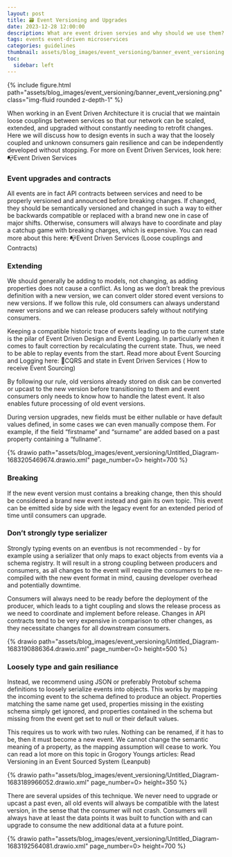 ```yaml
---
layout: post
title: 🗃️ Event Versioning and Upgrades
date: 2023-12-28 12:00:00
description: What are event driven servies and why should we use them?
tags: events event-driven microservices
categories: guidelines
thumbnail: assets/blog_images/event_versioning/banner_event_versioning.png
toc:
  sidebar: left
---
```


{% include figure.html path="assets/blog_images/event_versioning/banner_event_versioning.png" class="img-fluid rounded z-depth-1" %}

When working in an Event Driven Architecture it is crucial that we maintain loose couplings between services so that our network can be scaled, extended, and upgraded without constantly needing to retrofit changes. Here we will discuss how to design events in such a way that the loosely coupled and unknown consumers gain resilience and can be independently developed without stopping. For more on Event Driven Services, look here: :mailbox_with_no_mail:Event Driven Services 

### Event upgrades and contracts
All events are in fact API contracts between services and need to be properly versioned and announced before breaking changes. If changed, they should be semantically versioned and changed in such a way to either be backwards compatible or replaced with a brand new one in case of major shifts. Otherwise, consumers will always have to coordinate and play a catchup game with breaking charges, which is expensive. You can read more about this here: :mailbox_with_no_mail:Event Driven Services (Loose couplings and Contracts)

### Extending
We should generally be adding to models, not changing, as adding properties does not cause a conflict. As long as we don’t break the previous definition with a new version, we can convert older stored event versions to new versions. If we follow this rule, old consumers can always understand newer versions and we can release producers safely without notifying consumers.

Keeping a compatible historic trace of events leading up to the current state is the pilar of Event Driven Design and Event Logging. In particularly when it comes to fault correction by recalculating the current state. Thus, we need to be able to replay events from the start. Read more about Event Sourcing and Logging here: :flags:CQRS and state in Event Driven Services ( How to receive   Event Sourcing)  

By following our rule, old versions already stored on disk can be converted or upcast to the new version before transitioning to them and event consumers only needs to know how to handle the latest event. It also enables future processing of old event versions.

During version upgrades, new fields must be either nullable or have default values defined, in some cases we can even manually compose them. For example, if the field “firstname” and “surname” are added based on a past property containing a “fullname”.


{% drawio path="assets/blog_images/event_versioning/Untitled_Diagram-1683205469674.drawio.xml" page_number=0> height=700 %}

### Breaking
If the new event version must contains a breaking change, then this should be considered a brand new event instead and gain its own topic. This event can be emitted side by side with the legacy event for an extended period of time until consumers can upgrade.

### Don’t strongly type serializer
Strongly typing events on an eventbus is not recommended - by for example using a serializer that only maps to exact objects from events via a schema registry. It will result in a strong coupling between producers and consumers, as all changes to the event will require the consumers to be re-compiled with the new event format in mind, causing developer overhead and potentially downtime. 

Consumers will always need to be ready before the deployment of the producer, which leads to a tight coupling and slows the release process as we need to coordinate and implement before release. Changes in API contracts tend to be very expensive in comparison to other changes, as they necessitate changes for all downstream consumers. 
 
{% drawio path="assets/blog_images/event_versioning/Untitled_Diagram-1683190886364.drawio.xml" page_number=0> height=500 %}

### Loosely type and gain resiliance
Instead, we recommend using JSON or preferably Protobuf schema definitions to loosely serialize events into objects. This works by mapping the incoming event to the schema defined to produce an object. Properties matching the same name get used, properties missing in the existing schema simply get ignored, and properties contained in the schema but missing from the event get set to null or their default values. 

This requires us to work with two rules. Nothing can be renamed, if it has to be, then it must become a new event. We cannot change the semantic meaning of a property, as the mapping assumption will cease to work. You can read a lot more on this topic in Grogory Youngs articles: Read Versioning in an Event Sourced System (Leanpub)

{% drawio path="assets/blog_images/event_versioning/Untitled_Diagram-1683189966052.drawio.xml" page_number=0> height=350 %}

There are several upsides of this technique. We never need to upgrade or upcast a past even, all old events will always be compatible with the latest version, in the sense that the consumer will not crash. Consumers will always have at least the data points it was built to function with and can upgrade to consume the new additional data at a future point.

 {% drawio path="assets/blog_images/event_versioning/Untitled_Diagram-1683192564081.drawio.xml" page_number=0> height=700 %}
 
 